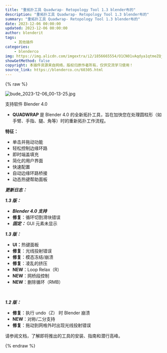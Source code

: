 ```yaml
---
title: "重拓扑工具 Quadwrap- Retopology Tool 1.3 blender布的"
description: "重拓扑工具 Quadwrap- Retopology Tool 1.3 blender布的"
summary: "重拓扑工具 Quadwrap- Retopology Tool 1.3 blender布的"
date: 2023-12-06 00:00:00
updated: 2023-12-06 00:00:00
author: blenderit
tags: 
    - 其他插件
categories:
    - blenderco
img: https://img.alicdn.com/imgextra/i2/1856665554/O1CN01vAqdya1qtmeZQjYKt_!!1856665554.jpg
showGetMethod: false
copyright: 本插件资源来自网络，版权归原作者所有，仅供交流学习使用！
source_link: https://blenderco.cn/60305.html
---
```


{% raw %}
<p><img class="aligncenter" src="https://img.alicdn.com/imgextra/i2/1856665554/O1CN01vAqdya1qtmeZQjYKt_!!1856665554.jpg" alt="bude_2023-12-06_00-13-25.jpg"></p><p>支持软件 Blender 4.0</p><ul>
<li><span><strong>QUADWRAP </strong>是 Blender 4.0 的全新拓扑工具，旨在加快您在处理圆柱形（如手臂、手指、腿、角等）时的重新拓扑工作流程。</span></li>
</ul><p><strong>特征：</strong></p><ul>
<li>单击并拖动功能</li>
<li>轻松控制边缘环路</li>
<li>即时端盖填充</li>
<li>简化的用户界面</li>
<li>快速配置</li>
<li>自动边缘环路桥接</li>
<li>动态热键帮助面板</li>
</ul><p><em><strong>更新日志：</strong></em></p><p><em><strong>1.3 版：</strong></em></p><ul>
<li><em><strong>Blender 4.0 支持</strong></em></li>
<li><span><b>修复</b>：循环切割滑块错误</span></li>
<li><span><em><strong>固定： </strong></em>GUI 元素未显示</span></li>
</ul><p><em><strong>1.3 版：<br>
</strong></em></p><ul>
<li><span><b>UI：</b>热键面板</span></li>
<li><span><b>修复</b>：光线投射错误</span></li>
<li><span><b>修复</b>：模态冻结/崩溃</span></li>
<li><span><b>修复</b>：凌乱的挤压</span></li>
<li><span><b>NEW</b>：Loop Relax（R）</span></li>
<li><span><b>NEW</b>：网桥段控制</span></li>
<li><span><b>NEW</b>：删除循环（RMB）</span></li>
</ul><p> </p><p><em><strong>1.2 版：<br>
</strong></em></p><ul>
<li><span><b>修复</b>：执行 undo（Z） 时 Blender 崩溃</span></li>
<li><span><b>NEW</b>：对称/二分支持</span></li>
<li><span><b>修复</b>：拖动到网格外时出现光线投射错误</span></li>
</ul><p>请参阅文档，了解即将推出的工具的安装、指南和潜行高峰。</p>
<div style="display: none">blenderco</div>
{% endraw %}
